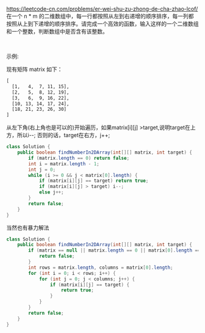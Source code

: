 https://leetcode-cn.com/problems/er-wei-shu-zu-zhong-de-cha-zhao-lcof/
在一个 n * m 的二维数组中，每一行都按照从左到右递增的顺序排序，每一列都按照从上到下递增的顺序排序。请完成一个高效的函数，输入这样的一个二维数组和一个整数，判断数组中是否含有该整数。

 

示例:

现有矩阵 matrix 如下：
```tex
[
  [1,   4,  7, 11, 15],
  [2,   5,  8, 12, 19],
  [3,   6,  9, 16, 22],
  [10, 13, 14, 17, 24],
  [18, 21, 23, 26, 30]
]
```

从左下角(右上角也是可以的)开始遍历，如果matrix[i][j] >target,说明target在上方，所以i--;
否则的话，target在右方，j++;

```java
class Solution {
    public boolean findNumberIn2DArray(int[][] matrix, int target) {
        if (matrix.length == 0) return false;
        int i = matrix.length - 1;
        int j = 0;
        while (i >= 0 && j < matrix[0].length) {
            if (matrix[i][j] == target) return true;
            if (matrix[i][j] > target) i--;
            else j++;
        }
        return false;
    }
}
```

当然也有暴力解法
```java
class Solution {
    public boolean findNumberIn2DArray(int[][] matrix, int target) {
        if (matrix == null || matrix.length == 0 || matrix[0].length == 0) {
            return false;
        }
        int rows = matrix.length, columns = matrix[0].length;
        for (int i = 0; i < rows; i++) {
            for (int j = 0; j < columns; j++) {
                if (matrix[i][j] == target) {
                    return true;
                }
            }
        }
        return false;
    }
}
```
